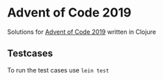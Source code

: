 # Advent of Code 2019

Solutions for [Advent of Code 2019](https://adventofcode.com/2019) written in Clojure

## Testcases

To run the test cases use `lein test`